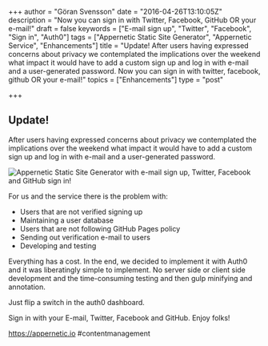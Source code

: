 +++
author = "Göran Svensson"
date = "2016-04-26T13:10:05Z"
description = "Now you can sign in with Twitter, Facebook, GitHub OR your e-mail!"
draft = false
keywords = ["E-mail sign up", "Twitter", "Facebook", "Sign in", "Auth0"]
tags = ["Appernetic Static Site Generator", "Appernetic Service", "Enhancements"]
title = "Update! After users having expressed concerns about privacy we contemplated the implications over the weekend what impact it would have to add a custom sign up and log in with e-mail and a user-generated password. Now you can sign in with twitter, facebook, github OR your e-mail!"
topics = ["Enhancements"]
type = "post"

+++
## Update!

After users having expressed concerns about privacy we contemplated the implications over the weekend what impact it would have to add a custom sign up and log in with e-mail and a user-generated password.  

![Appernetic Static Site Generator with e-mail sign up, Twitter, Facebook and GitHub sign in!][1]

For us and the service there is the problem with:

* Users that are not verified signing up
* Maintaining a user database
* Users that are not following GitHub Pages policy
* Sending out verification e-mail to users
* Developing and testing

Everything has a cost. In the end, we decided to implement it with Auth0 and it was liberatingly simple to implement. No server side or client side development and the time-consuming testing and then gulp minifying and annotation. 

Just flip a switch in the auth0 dashboard.


Sign in with your E-mail, Twitter, Facebook and GitHub.  Enjoy folks!

https://appernetic.io #contentmanagement


  [1]: https://res.cloudinary.com/appernetic/v1461667876/bvzstocens1wcwu3vba1
